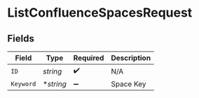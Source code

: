 # ListConfluenceSpacesRequest


## Fields

| Field              | Type               | Required           | Description        |
| ------------------ | ------------------ | ------------------ | ------------------ |
| `ID`               | *string*           | :heavy_check_mark: | N/A                |
| `Keyword`          | **string*          | :heavy_minus_sign: | Space Key          |